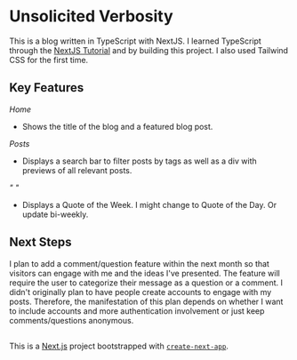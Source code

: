 # Unsolicited Verbosity
This is a blog written in TypeScript with NextJS. I learned TypeScript through the [NextJS Tutorial](https://nextjs.org/learn) and by building this project. I also used Tailwind CSS for the first time.

## Key Features
*Home*

  * Shows the title of the blog and a featured blog post.

*Posts*

  * Displays a search bar to filter posts by tags as well as a div with previews of all relevant posts.

*" "*

  * Displays a Quote of the Week. I might change to Quote of the Day. Or update bi-weekly.

## Next Steps
I plan to add a comment/question feature within the next month so that visitors can engage with me and the ideas I've presented. The feature will require the user to categorize their message as a question or a comment. I didn't originally plan to have people create accounts to engage with my posts. Therefore, the manifestation of this plan depends on whether I want to include accounts and more authentication involvement or just keep comments/questions anonymous.

##

This is a [Next.js](https://nextjs.org/) project bootstrapped with [`create-next-app`](https://github.com/vercel/next.js/tree/canary/packages/create-next-app).

